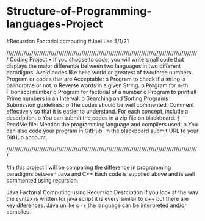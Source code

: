# Structure-of-Programming-languages-Project
#Recursion Factorial computing
#Joel Lee 5/1/21

////////////////////////////////////////////////////////////////////////////////////////////////////
Coding Project
• If you choose to code, you will write small code that displays the major difference between two
languages in two different paradigms.
Avoid codes like hello world or greatest of two/three numbers.
Program or codes that are Acceptable:
o Program to check if a string is palindrome or not.
o Reverse words in a given String.
o Program for n-th Fibonacci number
o Program for factorial of a number
o Program to print all Prime numbers in an Interval.
o Searching and Sorting Programs
Submission guidelines:
o The codes should be well commented. Comment effectively so that it is easier to
understand. For each concept, include a description.
o You can submit the codes in a zip file on blackboard.
§ ReadMe file: Mention the programming language and compilers used.
o You can also code your program in GitHub. In the blackboard submit URL to your GitHub account.

////////////////////////////////////////////////////////////////////////////////////////////////////

#In this project I will be comparing the difference in programming paradigms between Java and C++
Each code is supplied above and is well commented using recursion.

  Java Factorial Computing using Recursion Desrciption
If you look at the way the syntax is written for java script it is every similar to c++ but there are key diferences.
Java unlike c++ the language can be interpreted and/or compiled.



















